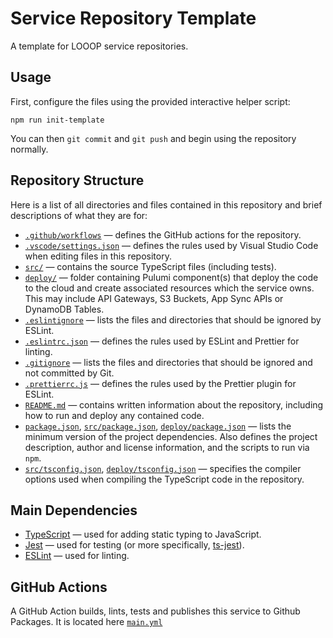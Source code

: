 # Service Repository Template

A template for LOOOP service repositories.

## Usage

First, configure the files using the provided interactive helper script:

```
npm run init-template
```

You can then `git commit` and `git push` and begin using the repository normally.

## Repository Structure

Here is a list of all directories and files contained in this repository and brief descriptions of what they are for:

- [`.github/workflows`](.github/workflows) &mdash; defines the GitHub actions for the repository.
- [`.vscode/settings.json`](.vscode/settings.json) &mdash; defines the rules used by Visual Studio Code when editing files in this repository.
- [`src/`](src/) &mdash; contains the source TypeScript files (including tests).
- [`deploy/`](deploy/) &mdash; folder containing Pulumi component(s) that deploy the code to the cloud and create associated resources which the service owns. This may include API Gateways, S3 Buckets, App Sync APIs or DynamoDB Tables.
- [`.eslintignore`](.eslintignore) &mdash; lists the files and directories that should be ignored by ESLint.
- [`.eslintrc.json`](.eslintrc.json) &mdash; defines the rules used by ESLint and Prettier for linting.
- [`.gitignore`](.gitignore) &mdash; lists the files and directories that should be ignored and not committed by Git.
- [`.prettierrc.js`](.prettierrc.js) &mdash; defines the rules used by the Prettier plugin for ESLint.
- [`README.md`](README.md) &mdash; contains written information about the repository, including how to run and deploy any contained code.
- [`package.json`](package.json), [`src/package.json`](src/package.json), [`deploy/package.json`](deploy/package.json)  &mdash; lists the minimum version of the project dependencies. Also defines the project description, author and license information, and the scripts to run via `npm`.
- [`src/tsconfig.json`](src/tsconfig.json), [`deploy/tsconfig.json`](deploy/tsconfig.json) &mdash; specifies the compiler options used when compiling the TypeScript code in the repository.

## Main Dependencies

- [TypeScript](https://www.npmjs.com/package/typescript) &mdash; used for adding static typing to JavaScript.
- [Jest](https://www.npmjs.com/package/jest) &mdash; used for testing (or more specifically, [ts-jest](https://www.npmjs.com/package/ts-jest)).
- [ESLint](https://www.npmjs.com/package/eslint) &mdash; used for linting.

## GitHub Actions

A GitHub Action builds, lints, tests and publishes this service to Github Packages.
It is located here [`main.yml`](.github/workflows/main.yml)